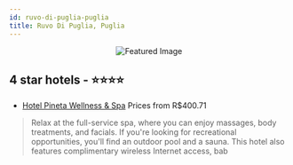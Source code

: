 ```yaml
---
id: ruvo-di-puglia-puglia
title: Ruvo Di Puglia, Puglia
---
```


<center><img src="https://i.travelapi.com/hotels/2000000/1920000/1914800/1914711/346ad4b2_z.jpg" alt="Featured Image" /></center>


##  4 star hotels - ⭐️⭐️⭐️⭐️

-    [Hotel Pineta Wellness & Spa](https://us.hurb.com/hotels/ruvo-di-puglia/hotel-pineta-wellness-spa-JNP-JP349306?cmp=18055) Prices from R$400.71
   > Relax at the full-service spa, where you can enjoy massages, body treatments, and facials. If you're looking for recreational opportunities, you'll find an outdoor pool and a sauna. This hotel also features complimentary wireless Internet access, bab

